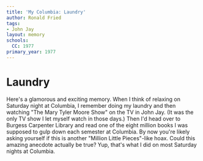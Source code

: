 ```yaml
---
title: 'My Columbia: Laundry'
author: Ronald Fried
tags:
- John Jay
layout: memory
schools:
  CC: 1977
primary_year: 1977
---
```

# Laundry

Here's a glamorous and exciting memory.  When I think of relaxing on Saturday night at Columbia, I remember doing my laundry and then watching "The Mary Tyler Moore Show" on the TV in John Jay.  (It was the only TV show I let myself watch in those days.)  Then I'd head over to Burgess Carpenter Library and read one of the eight million books I was supposed to gulp down each semester at Columbia.  By now you're likely asking yourself if this is another "Million Little Pieces"-like hoax.  Could this amazing anecdote actually be true?  Yup, that's what I did on most Saturday nights at Columbia.
